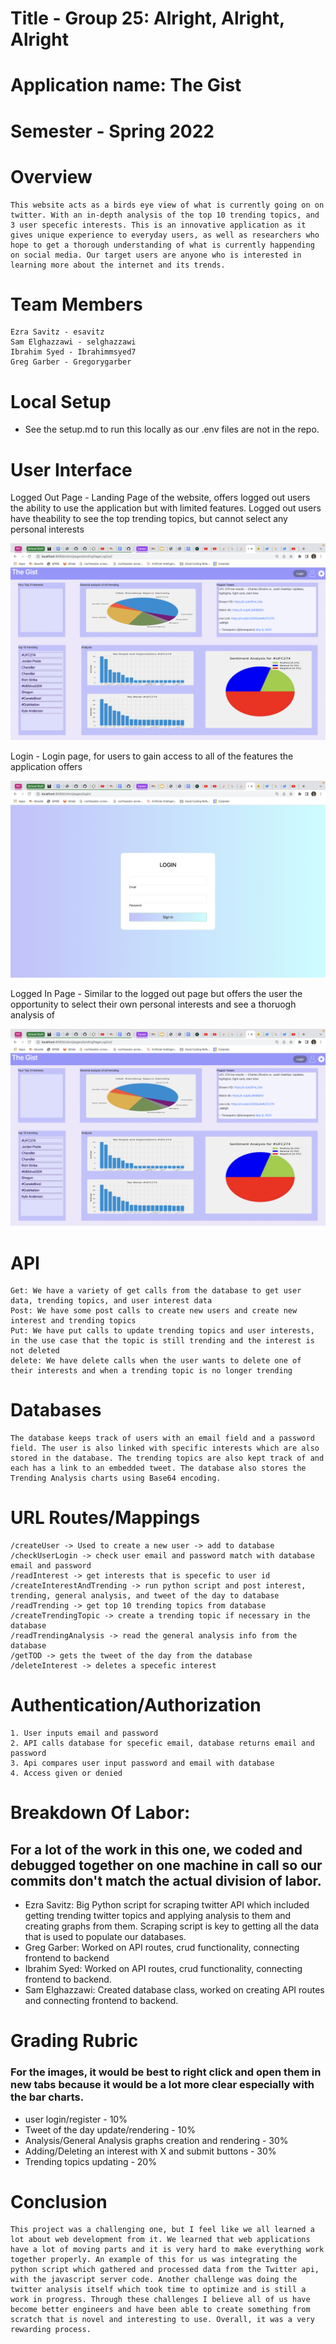 # Title - Group 25: Alright, Alright, Alright

# Application name: The Gist

# Semester - Spring 2022

# Overview

    This website acts as a birds eye view of what is currently going on on twitter. With an in-depth analysis of the top 10 trending topics, and 3 user specefic interests. This is an innovative application as it gives unique experience to everyday users, as well as researchers who hope to get a thorough understanding of what is currently happending on social media. Our target users are anyone who is interested in learning more about the internet and its trends.

# Team Members

    Ezra Savitz - esavitz
    Sam Elghazzawi - selghazzawi
    Ibrahim Syed - Ibrahimmsyed7
    Greg Garber - Gregorygarber

# Local Setup
 - See the setup.md to run this locally as our .env files are not in the repo.

# User Interface

Logged Out Page - Landing Page of the website, offers logged out users the ability to use the application but with limited features. Logged out users have theability to see the top trending topics, but cannot select any personal interests

![logged out page](../client/images/loggedOut.png)

Login - Login page, for users to gain access to all of the features the application offers

![login page](../client/images/login.png)

Logged In Page - Similar to the logged out page but offers the user the opportunity to select their own personal interests and see a thoruogh analysis of

![logged in page](../client/images/loggedOut.png)

# API

    Get: We have a variety of get calls from the database to get user data, trending topics, and user interest data
    Post: We have some post calls to create new users and create new interest and trending topics
    Put: We have put calls to update trending topics and user interests, in the use case that the topic is still trending and the interest is not deleted
    delete: We have delete calls when the user wants to delete one of their interests and when a trending topic is no longer trending

# Databases

    The database keeps track of users with an email field and a password field. The user is also linked with specific interests which are also stored in the database. The trending topics are also kept track of and each has a link to an embedded tweet. The database also stores the Trending Analysis charts using Base64 encoding.

# URL Routes/Mappings

    /createUser -> Used to create a new user -> add to database
    /checkUserLogin -> check user email and password match with database email and password
    /readInterest -> get interests that is specefic to user id
    /createInterestAndTrending -> run python script and post interest, trending, general analysis, and tweet of the day to database
    /readTrending -> get top 10 trending topics from database
    /createTrendingTopic -> create a trending topic if necessary in the database
    /readTrendingAnalysis -> read the general analysis info from the database
    /getTOD -> gets the tweet of the day from the database
    /deleteInterest -> deletes a specefic interest

# Authentication/Authorization

    1. User inputs email and password
    2. API calls database for specefic email, database returns email and password
    3. Api compares user input password and email with database
    4. Access given or denied

# Breakdown Of Labor:

## For a lot of the work in this one, we coded and debugged together on one machine in call so our commits don't match the actual division of labor.

- Ezra Savitz: Big Python script for scraping twitter API which included getting trending twitter topics and applying analysis to them and creating graphs from them. Scraping script is key to getting all the data that is used to populate our databases.
- Greg Garber: Worked on API routes, crud functionality, connecting frontend to backend
- Ibrahim Syed: Worked on API routes, crud functionality, connecting frontend to backend.
- Sam Elghazzawi: Created database class, worked on creating API routes and connecting frontend to backend.

# Grading Rubric
 ### For the images, it would be best to right click and open them in new tabs because it would be a lot more clear especially with the bar charts.
 - user login/register - 10% 
 - Tweet of the day update/rendering - 10%
 - Analysis/General Analysis graphs creation and rendering - 30% 
 - Adding/Deleting an interest with X and submit buttons - 30%
 - Trending topics updating - 20%


# Conclusion

    This project was a challenging one, but I feel like we all learned a lot about web development from it. We learned that web applications have a lot of moving parts and it is very hard to make everything work together properly. An example of this for us was integrating the python script which gathered and processed data from the Twitter api, with the javascript server code. Another challenge was doing the twitter analysis itself which took time to optimize and is still a work in progress. Through these challenges I believe all of us have become better engineers and have been able to create something from scratch that is novel and interesting to use. Overall, it was a very rewarding process.
